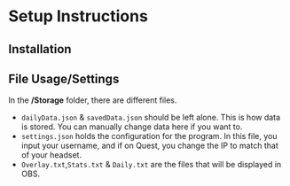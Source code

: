 # Setup Instructions

## Installation



## File Usage/Settings
In the **/Storage** folder, there are different files. 
* `dailyData.json` & `savedData.json` should be left alone. This is how data is stored. You can manually change data here if you want to.
* `settings.json` holds the configuration for the program. In this file, you input your username, and if on Quest, you change the IP to match that of your headset. 
* `Overlay.txt`,`Stats.txt` & `Daily.txt` are the files that will be displayed in OBS. 
